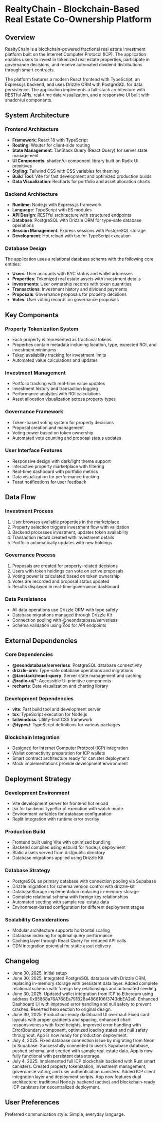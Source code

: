 # RealtyChain - Blockchain-Based Real Estate Co-Ownership Platform

## Overview

RealtyChain is a blockchain-powered fractional real estate investment platform built on the Internet Computer Protocol (ICP). The application enables users to invest in tokenized real estate properties, participate in governance decisions, and receive automated dividend distributions through smart contracts.

The platform features a modern React frontend with TypeScript, an Express.js backend, and uses Drizzle ORM with PostgreSQL for data persistence. The application implements a full-stack architecture with RESTful APIs, real-time data visualization, and a responsive UI built with shadcn/ui components.

## System Architecture

### Frontend Architecture
- **Framework**: React 18 with TypeScript
- **Routing**: Wouter for client-side routing
- **State Management**: TanStack Query (React Query) for server state management
- **UI Components**: shadcn/ui component library built on Radix UI primitives
- **Styling**: Tailwind CSS with CSS variables for theming
- **Build Tool**: Vite for fast development and optimized production builds
- **Data Visualization**: Recharts for portfolio and asset allocation charts

### Backend Architecture
- **Runtime**: Node.js with Express.js framework
- **Language**: TypeScript with ES modules
- **API Design**: RESTful architecture with structured endpoints
- **Database**: PostgreSQL with Drizzle ORM for type-safe database operations
- **Session Management**: Express sessions with PostgreSQL storage
- **Development**: Hot reload with tsx for TypeScript execution

### Database Design
The application uses a relational database schema with the following core entities:
- **Users**: User accounts with KYC status and wallet addresses
- **Properties**: Tokenized real estate assets with investment details
- **Investments**: User ownership records with token quantities
- **Transactions**: Investment history and dividend payments
- **Proposals**: Governance proposals for property decisions
- **Votes**: User voting records on governance proposals

## Key Components

### Property Tokenization System
- Each property is represented as fractional tokens
- Properties contain metadata including location, type, expected ROI, and investment minimums
- Token availability tracking for investment limits
- Automated value calculations and updates

### Investment Management
- Portfolio tracking with real-time value updates
- Investment history and transaction logging
- Performance analytics with ROI calculations
- Asset allocation visualization across property types

### Governance Framework
- Token-based voting system for property decisions
- Proposal creation and management
- Voting power based on token ownership
- Automated vote counting and proposal status updates

### User Interface Features
- Responsive design with dark/light theme support
- Interactive property marketplace with filtering
- Real-time dashboard with portfolio metrics
- Data visualization for performance tracking
- Toast notifications for user feedback

## Data Flow

### Investment Process
1. User browses available properties in the marketplace
2. Property selection triggers investment flow with validation
3. Backend processes investment, updates token availability
4. Transaction record created with investment details
5. Portfolio automatically updates with new holdings

### Governance Process
1. Proposals are created for property-related decisions
2. Users with token holdings can vote on active proposals
3. Voting power is calculated based on token ownership
4. Votes are recorded and proposal status updated
5. Results displayed in real-time governance dashboard

### Data Persistence
- All data operations use Drizzle ORM with type safety
- Database migrations managed through Drizzle Kit
- Connection pooling with @neondatabase/serverless
- Schema validation using Zod for API endpoints

## External Dependencies

### Core Dependencies
- **@neondatabase/serverless**: PostgreSQL database connectivity
- **drizzle-orm**: Type-safe database operations and migrations
- **@tanstack/react-query**: Server state management and caching
- **@radix-ui/***: Accessible UI primitive components
- **recharts**: Data visualization and charting library

### Development Dependencies
- **vite**: Fast build tool and development server
- **tsx**: TypeScript execution for Node.js
- **tailwindcss**: Utility-first CSS framework
- **@types/**: TypeScript definitions for various packages

### Blockchain Integration
- Designed for Internet Computer Protocol (ICP) integration
- Wallet connectivity preparation for ICP wallets
- Smart contract architecture ready for canister deployment
- Mock implementations provide development environment

## Deployment Strategy

### Development Environment
- Vite development server for frontend hot reload
- tsx for backend TypeScript execution with watch mode
- Environment variables for database configuration
- Replit integration with runtime error overlay

### Production Build
- Frontend built using Vite with optimized bundling
- Backend compiled using esbuild for Node.js deployment
- Static assets served from dist/public directory
- Database migrations applied using Drizzle Kit

### Database Strategy
- PostgreSQL as primary database with connection pooling via Supabase
- Drizzle migrations for schema version control with drizzle-kit
- DatabaseStorage implementation replacing in-memory storage
- Complete relational schema with foreign key relationships
- Automated seeding with sample real estate data
- Environment-based configuration for different deployment stages

### Scalability Considerations
- Modular architecture supports horizontal scaling
- Database indexing for optimal query performance
- Caching layer through React Query for reduced API calls
- CDN integration potential for static asset delivery

## Changelog

- June 30, 2025. Initial setup
- June 30, 2025. Integrated PostgreSQL database with Drizzle ORM, replacing in-memory storage with persistent data layer. Added complete relational schema with foreign key relationships and automated seeding.
- June 30, 2025. Updated wallet integration from ICP to Ethereum using address 0x95868a76A768Ea791B28a4866106f3743dbEA2e8. Enhanced Dashboard UI with improved error handling and null safety to prevent crashes. Reverted hero section to original design.
- June 30, 2025. Production-ready dashboard UI overhaul: Fixed card layouts with proper gradients and spacing, enhanced chart responsiveness with fixed heights, improved error handling with ErrorBoundary component, optimized loading states and null safety throughout. App is now ready for production deployment.
- July 4, 2025. Fixed database connection issue by migrating from Neon to Supabase. Successfully connected to user's Supabase database, pushed schema, and seeded with sample real estate data. App is now fully functional with persistent data storage.
- July 4, 2025. Implemented full ICP blockchain backend with Rust smart canisters. Created property tokenization, investment management, governance voting, and user authentication canisters. Added ICP client integration layer and deployment scripts. App now features dual architecture: traditional Node.js backend (active) and blockchain-ready ICP canisters for decentralized deployment.

## User Preferences

Preferred communication style: Simple, everyday language.